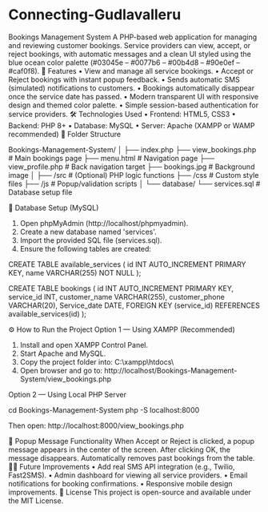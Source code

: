﻿# Connecting-Gudlavalleru
 Bookings Management System
A PHP-based web application for managing and reviewing customer bookings. Service providers can view, accept, or reject bookings, with automatic messages and a clean UI styled using the blue ocean color palette (#03045e – #0077b6 – #00b4d8 – #90e0ef – #caf0f8).
🌟 Features
•	View and manage all service bookings.
•	Accept or Reject bookings with instant popup feedback.
•	Sends automatic SMS (simulated) notifications to customers.
•	Bookings automatically disappear once the service date has passed.
•	Modern transparent UI with responsive design and themed color palette.
•	Simple session-based authentication for service providers.
🛠️ Technologies Used
•	Frontend: HTML5, CSS3
•	Backend: PHP 8+
•	Database: MySQL
•	Server: Apache (XAMPP or WAMP recommended)
📁 Folder Structure

Bookings-Management-System/
│
├── index.php
├── view_bookings.php        # Main bookings page
├── menu.html                # Navigation page
├── view_profile.php         # Back navigation target
├── bookings.jpg             # Background image
│
├── /src                     # (Optional) PHP logic functions
├── /css                     # Custom style files
├── /js                      # Popup/validation scripts
│
└── database/
    └── services.sql         # Database setup file

🧩 Database Setup (MySQL)
1. Open phpMyAdmin (http://localhost/phpmyadmin).
2. Create a new database named 'services'.
3. Import the provided SQL file (services.sql).
4. Ensure the following tables are created:

CREATE TABLE available_services (
    id INT AUTO_INCREMENT PRIMARY KEY,
    name VARCHAR(255) NOT NULL
);

CREATE TABLE bookings (
    id INT AUTO_INCREMENT PRIMARY KEY,
    service_id INT,
    customer_name VARCHAR(255),
    customer_phone VARCHAR(20),
    Service_date DATE,
    FOREIGN KEY (service_id) REFERENCES available_services(id)
);

⚙️ How to Run the Project
Option 1 — Using XAMPP (Recommended)

1. Install and open XAMPP Control Panel.
2. Start Apache and MySQL.
3. Copy the project folder into: C:\xampp\htdocs\
4. Open browser and go to: http://localhost/Bookings-Management-System/view_bookings.php

Option 2 — Using Local PHP Server

cd Bookings-Management-System
php -S localhost:8000

Then open: http://localhost:8000/view_bookings.php

💬 Popup Message Functionality
When Accept or Reject is clicked, a popup message appears in the center of the screen. After clicking OK, the message disappears. Automatically removes past bookings from the table.
🧑‍💻 Future Improvements
•	Add real SMS API integration (e.g., Twilio, Fast2SMS).
•	Admin dashboard for viewing all service providers.
•	Email notifications for booking confirmations.
•	Responsive mobile design improvements.
📜 License
This project is open-source and available under the MIT License.



